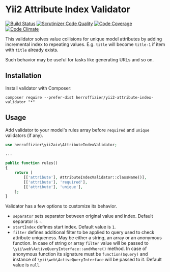 Yii2 Attribute Index Validator
==============================

[![Build Status](https://travis-ci.org/herroffizier/yii2-attribute-index-validator.svg?branch=master)](https://travis-ci.org/herroffizier/yii2-attribute-index-validator) [![Scrutinizer Code Quality](https://scrutinizer-ci.com/g/herroffizier/yii2-attribute-index-validator/badges/quality-score.png?b=master)](https://scrutinizer-ci.com/g/herroffizier/yii2-attribute-index-validator/?branch=master) [![Code Coverage](https://scrutinizer-ci.com/g/herroffizier/yii2-attribute-index-validator/badges/coverage.png?b=master)](https://scrutinizer-ci.com/g/herroffizier/yii2-attribute-index-validator/?branch=master) [![Code Climate](https://codeclimate.com/github/herroffizier/yii2-attribute-index-validator/badges/gpa.svg)](https://codeclimate.com/github/herroffizier/yii2-attribute-index-validator)

This validator solves value collisions for unique model attributes by adding incremental index to repeating values. E.g. ```title``` will become ```title-1``` if item with ```title``` already exists.

Such behavior may be useful for tasks like generating URLs and so on.

Installation
------------

Install validator with Composer:

```
composer require --prefer-dist herroffizier/yii2-attribute-index-validator "*"
```

Usage
-----

Add validator to your model's rules array before `required` and `unique` validators (if any).

```php
use herroffizier\yii2aiv\AttributeIndexValidator;

...

public function rules()
{
    return [
        [['attribute'], AttributeIndexValidator::className()],
        [['attribute'], 'required'],
        [['attribute'], 'unique'],
    ];
}
```

Validator has a few options to customize its behavior.

* ```separator``` sets separator between original value and index. Default separator is ```-```.
* ```startIndex``` defines start index. Default value is ```1```.
* ```filter``` defines additional filter to be applied to query used to check attribute uniqueness. May be either a string, an array or an anonymous function. In case of string or array ```filter``` value will be passed to ```\yii\web\ActiveQueryInterface::andWhere()``` method. In case of anonymous function its signature must be ```function($query)``` and instance of ```\yii\web\ActiveQueryInterface``` will be passed to it. Default value is ```null```.